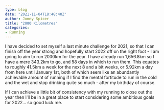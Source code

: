 ```yaml
---
type: blog
date: "2021-11-04T18:48:40Z"
author: Jonny Spicer
title: "2000 Kilometres"
categories:
- Running
---
```

I have decided to set myself a last minute challenge for 2021, so that I can finish off the year strong and hopefully start 2022 off on the right foot - I am going to aim to run 2000km for the year. I have already run 1,656.8km so I have a mere 343.2km to go, and 58 days
in which to run them. This equates to roughly 41.5km a week for the next 8 and a bit weeks, or 5.92km a day from here until January 1st, both of which seem like an abundantly achievable amount of running if I find the mental fortitude to run in the cold and the wet and
stop drinking quite so much - after my birthday of course.

If I can achieve a little bit of consistency with my running to close out the year then I'll be in a great place to start considering some ambitious goals for 2022... so good luck me.
